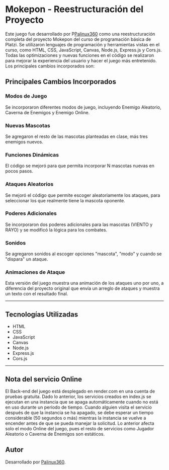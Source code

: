 # Mokepon - Reestructuración del Proyecto

Este juego fue desarrollado por P[Palinux360](https://github.com/Palinux360) como una reestructuración completa del proyecto Mokepon del curso de programación básica de Platzi. Se utilizaron lenguajes de programación y herramientas vistas en el curso, como HTML, CSS, JavaScript, Canvas, Node.js, Express.js y Cors.js. Todas las optimizaciones y nuevas funciones en el código se realizaron para mejorar la experiencia del usuario y hacer el juego más entretenido. Los principales cambios incorporados son:

## Principales Cambios Incorporados

### Modos de Juego
Se incorporaron diferentes modos de juego, incluyendo Enemigo Aleatorio, Caverna de Enemigos y Enemigo Online.

### Nuevas Mascotas
Se agregaron el resto de las mascotas planteadas en clase, más tres enemigos nuevos.

### Funciones Dinámicas
El código se mejoró para que permita incorporar N mascotas nuevas en pocos pasos.

### Ataques Aleatorios
Se mejoró el código que permite escoger aleatoriamente los ataques, para seleccionar los que realmente tiene la mascota oponente.

### Poderes Adicionales
Se incorporaron dos poderes adicionales para las mascotas (VIENTO y RAYO) y se modificó la lógica para los combates.

### Sonidos
Se agregaron sonidos al escoger opciones "mascota", "modo" y cuando se "dispara" un ataque.

### Animaciones de Ataque
Esta versión del juego muestra una animación de los ataques uno por uno, a diferencia del proyecto original que envía un arreglo de ataques y muestra un texto con el resultado final.

---

## Tecnologías Utilizadas

- HTML
- CSS
- JavaScript
- Canvas
- Node.js
- Express.js
- Cors.js

---

## Nota del servicio Online
El Back-end del juego está desplegado en render.com en una cuenta de pruebas gratuita. Dado lo anterior, los servicios creados en index.js se ejecutan en una instancia que se apaga automáticamente cuando no está en uso durante un período de tiempo. Cuando alguien visita el servicio después de que la instancia se ha apagado, se debe esperar un tiempo considerable (50 segundos o más) mientras la instancia se vuelve a encender antes de que se pueda manejar la solicitud. Lo anterior afecta solo el modo Online del juego, pues el resto de servicios como Jugador Aleatorio o Caverna de Enemigos son estáticos.

## Autor

Desarrollado por [Palinux360](https://github.com/Palinux360).


